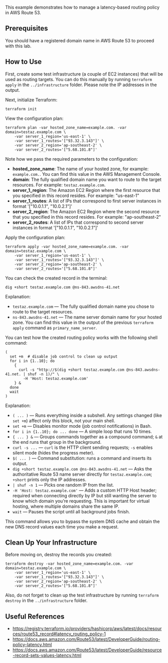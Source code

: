 This example demonstrates how to manage a latency-based routing policy in AWS Route 53.

## Prerequisites

You should have a registered domain name in AWS Route 53 to proceed with this lab.

## How to Use

First, create some test infrastructure (a couple of EC2 instances) that will be used as routing targets. You can do this manually by running `terraform apply` in the `../infrastructure` folder. Please note the IP addresses in the output.

Next, initialize Terraform:

```
terraform init
```

View the configuration plan:

```
terraform plan -var hosted_zone_name=example.com. -var domain=testaz.example.com \
    -var server_1_region='us-east-1' \
    -var server_1_routes='["93.32.3.143"]' \
    -var server_2_region='ap-southeast-2' \
    -var server_2_routes='["5.68.101.8"]'
```

Note how we pass the required parameters to the configuration:

- **hosted_zone_name**: The name of your hosted zone, for example: `example.com.`. You can find this value in the AWS Management Console.
- **domain**: The fully qualified domain name you want to route to the target resources. For example: `testaz.example.com`.
- **server_1_region**: The Amazon EC2 Region where the first resource that you specified in this record resides. For example: \"us-east-1\"
- **server_1_routes**: A list of IPs that correspond to first server instances in format '[\"10.0.1.1\", \"10.0.2.1\"]'
- **server_2_region**: The Amazon EC2 Region where the second resource that you specified in this record resides. For example: \"ap-southeast-2\"
- **server_2_routes**: A list of IPs that correspond to second server instances in format '[\"10.0.1.1\", \"10.0.2.1\"]'

Apply the configuration plan:

```
terraform apply -var hosted_zone_name=example.com. -var domain=testaz.example.com \
    -var server_1_region='us-east-1' \
    -var server_1_routes='["93.32.3.143"]' \
    -var server_2_region='ap-southeast-2' \
    -var server_2_routes='["5.68.101.8"]'
```

You can check the created record in the terminal:

```
dig +short testaz.example.com @ns-843.awsdns-41.net
```

Explanation:

* `testaz.example.com` — The fully qualified domain name you chose to route to the target resources.
* `ns-843.awsdns-41.net` — The name server domain name for your hosted zone. You can find this value in the output of the previous `terraform apply` command as `primary_name_server`.

You can test how the created routing policy works with the following shell command:

```
(
  set +m  # disable job control to clean up output
  for i in {1..10}; do
    {
      curl -s "http://$(dig +short testaz.example.com @ns-843.awsdns-41.net. | shuf -n 1)/" \
        -H 'Host: testaz.example.com'
    } &
  done
  wait
)
```

Explanation:

* `( ... )` — Runs everything inside a subshell. Any settings changed (like `set +m`) affect only this block, not your main shell.
* `set +m` — Disables monitor mode (job control notifications) in Bash.
* `for i in {1..10}; do ... done` — A simple loop that runs 10 times.
* `{ ... } &` — Groups commands together as a compound command; `&` at the end runs that group in the background.
* `curl -s ...` — `curl` is the HTTP client sending requests; `-s` enables silent mode (hides the progress meter).
* `$( ... )` — Command substitution: runs a command and inserts its output.
* `dig +short testaz.example.com @ns-843.awsdns-41.net` — Asks the authoritative Route 53 name server directly for `testaz.example.com`; `+short` prints only the IP addresses.
* `| shuf -n 1` — Picks one random IP from the list.
* `-H 'Host: testaz.example.com'` — Adds a custom HTTP Host header; required when connecting directly by IP but still wanting the server to know which domain you’re requesting. This is important for virtual hosting, where multiple domains share the same IP.
* `wait` — Pauses the script until all background jobs finish.

This command allows you to bypass the system DNS cache and obtain the new DNS record values each time you make a request.

## Clean Up Your Infrastructure

Before moving on, destroy the records you created:

```
terraform destroy -var hosted_zone_name=example.com. -var domain=testaz.example.com \
    -var server_1_region='us-east-1' \
    -var server_1_routes='["93.32.3.143"]' \
    -var server_2_region='ap-southeast-2' \
    -var server_2_routes='["5.68.101.8"]'
```

Also, do not forget to clean up the test infrastructure by running `terraform destroy` in the `../infrastructure` folder.

## Useful References

* https://registry.terraform.io/providers/hashicorp/aws/latest/docs/resources/route53_record#latency_routing_policy-1
* https://docs.aws.amazon.com/Route53/latest/DeveloperGuide/routing-policy-latency.html
* https://docs.aws.amazon.com/Route53/latest/DeveloperGuide/resource-record-sets-values-latency.html
